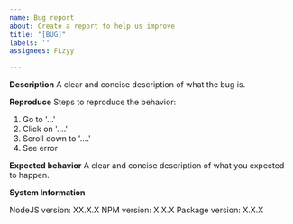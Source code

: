 ```yaml
---
name: Bug report
about: Create a report to help us improve
title: "[BUG]"
labels: ''
assignees: FLzyy

---
```


**Description**
A clear and concise description of what the bug is.

**Reproduce**
Steps to reproduce the behavior:
1. Go to '...'
2. Click on '....'
3. Scroll down to '....'
4. See error

**Expected behavior**
A clear and concise description of what you expected to happen.

**System Information**

NodeJS version: XX.X.X
NPM version: X.X.X
Package version: X.X.X
